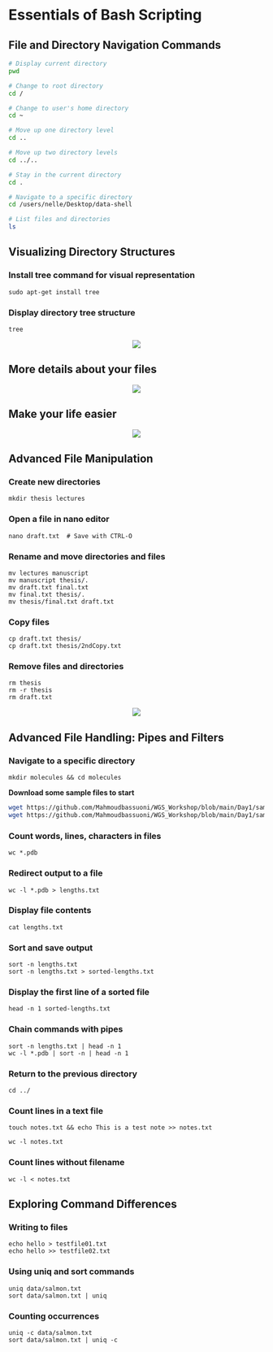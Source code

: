 # Essentials of Bash Scripting

## File and Directory Navigation Commands

```bash
# Display current directory
pwd

# Change to root directory
cd /

# Change to user's home directory
cd ~

# Move up one directory level
cd ..

# Move up two directory levels
cd ../..

# Stay in the current directory
cd .

# Navigate to a specific directory
cd /users/nelle/Desktop/data-shell

# List files and directories
ls
````
## Visualizing Directory Structures
### Install tree command for visual representation
```
sudo apt-get install tree
```
### Display directory tree structure
```
tree
```
<p align="center"><a href="#"><img src="./images/2.png"></a></p>

<h2 align="left">More details about your files</h2>
<p align="center"><a href="#"><img src="./images/3.png"></a></p>


<h2 align="left">Make your life easier</h2>
<p align="center"><a href="#"><img src="./images/4.png"></a></p>

## Advanced File Manipulation
### Create new directories
```
mkdir thesis lectures
```
### Open a file in nano editor
```
nano draft.txt  # Save with CTRL-O 
```
### Rename and move directories and files
```
mv lectures manuscript
mv manuscript thesis/.
mv draft.txt final.txt
mv final.txt thesis/.
mv thesis/final.txt draft.txt
```
### Copy files
```
cp draft.txt thesis/
cp draft.txt thesis/2ndCopy.txt
```
### Remove files and directories
```
rm thesis
rm -r thesis
rm draft.txt
```
<p align="center"><a href="#"><img src="./images/5.png"></a></p>

## Advanced File Handling: Pipes and Filters
### Navigate to a specific directory
```
mkdir molecules && cd molecules
```
**Download some sample files to start**
```bash
wget https://github.com/Mahmoudbassuoni/WGS_Workshop/blob/main/Day1/sample_data/octane.pdb
wget https://github.com/Mahmoudbassuoni/WGS_Workshop/blob/main/Day1/sample_data/pentane.pdb
```
### Count words, lines, characters in files
```
wc *.pdb
```
### Redirect output to a file
```
wc -l *.pdb > lengths.txt
```
### Display file contents
```
cat lengths.txt
```
### Sort and save output
```
sort -n lengths.txt
sort -n lengths.txt > sorted-lengths.txt
```
### Display the first line of a sorted file
```
head -n 1 sorted-lengths.txt
```
### Chain commands with pipes
```
sort -n lengths.txt | head -n 1
wc -l *.pdb | sort -n | head -n 1
```
### Return to the previous directory
```
cd ../
```
### Count lines in a text file
```
touch notes.txt && echo This is a test note >> notes.txt
```
```
wc -l notes.txt
```
### Count lines without filename
```
wc -l < notes.txt
```

## Exploring Command Differences
### Writing to files
```
echo hello > testfile01.txt
echo hello >> testfile02.txt
```
### Using uniq and sort commands
```
uniq data/salmon.txt
sort data/salmon.txt | uniq
```
### Counting occurrences
```
uniq -c data/salmon.txt
sort data/salmon.txt | uniq -c
```
